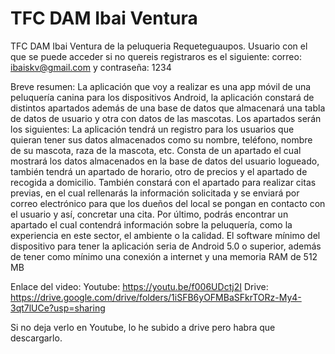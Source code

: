 # TFC DAM Ibai Ventura
 TFC DAM Ibai Ventura de la peluqueria Requeteguaupos.
 Usuario con el que se puede acceder si no quereis registraros es el siguiente: correo: ibaiskv@gmail.com y contraseña: 1234

Breve resumen: La aplicación que voy a realizar es una app móvil de una peluquería canina para los dispositivos Android, la aplicación constará de distintos apartados además de una base de datos que almacenará una tabla de datos de usuario y otra con datos de las mascotas. 
Los apartados serán los siguientes:
La aplicación tendrá un registro para los usuarios que quieran tener sus datos almacenados como su nombre, teléfono, nombre de su mascota, raza de la mascota, etc.
Consta de un apartado el cual mostrará los datos almacenados en la base de datos del usuario logueado, también tendrá un apartado de horario, otro de precios y el apartado de recogida a domicilio.
También constará con el apartado para realizar citas previas, en el cual rellenarás la información solicitada y se enviará por correo electrónico para que los dueños del local se pongan en contacto con el usuario y así, concretar una cita. Por último, podrás encontrar un apartado el cual contendrá información sobre la peluquería, como la experiencia en este sector, el ambiente o la calidad.
El software mínimo del dispositivo para tener la aplicación seria de Android 5.0 o superior, además de tener como mínimo una conexión a internet y una memoria RAM de 512 MB



Enlace del video:
Youtube: 
https://youtu.be/f006UDctj2I
Drive:
https://drive.google.com/drive/folders/1iSFB6yOFMBaSFkrTORz-My4-3qt7lUCe?usp=sharing

Si no deja verlo en Youtube, lo he subido a drive pero habra que descargarlo.
